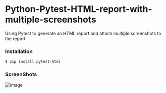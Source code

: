 # Python-Pytest-HTML-report-with-multiple-screenshots
Using Pytest to generate an HTML report and attach multiple screenshots to the report



### Installation

```sh
$ pip install pytest-html

```

### ScreenShots

![image](https://user-images.githubusercontent.com/35892616/41856556-0e1a582e-789e-11e8-86d2-435bae1f9c19.png)

